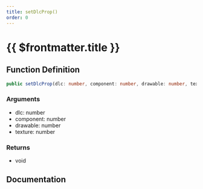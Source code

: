```yaml
---
title: setDlcProp()
order: 0
---
```


# {{ $frontmatter.title }}

<!--@include: ./setDlcProp_partial_header.md-->

## Function Definition

```ts
public setDlcProp(dlc: number, component: number, drawable: number, texture: number): void;
```

### Arguments

* dlc: number
* component: number
* drawable: number
* texture: number

### Returns

* void

## Documentation

<!--@include: ./setDlcProp_partial_footer.md-->
